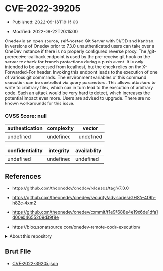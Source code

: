 # CVE-2022-39205

- Published: 2022-09-13T19:15:00

- Modified: 2022-09-22T20:15:00

Onedev is an open source, self-hosted Git Server with CI/CD and Kanban. In versions of Onedev prior to 7.3.0 unauthenticated users can take over a OneDev instance if there is no properly configured reverse proxy. The /git-prereceive-callback endpoint is used by the pre-receive git hook on the server to check for branch protections during a push event. It is only intended to be accessed from localhost, but the check relies on the X-Forwarded-For header. Invoking this endpoint leads to the execution of one of various git commands. The environment variables of this command execution can be controlled via query parameters. This allows attackers to write to arbitrary files, which can in turn lead to the execution of arbitrary code. Such an attack would be very hard to detect, which increases the potential impact even more. Users are advised to upgrade. There are no known workarounds for this issue.

### CVSS Score: **null**

| authentication | complexity | vector |
| --- | --- | --- |
| undefined | undefined | undefined |

| confidentiality | integrity | availability |
| --- | --- | --- |
| undefined | undefined | undefined |

## References

* https://github.com/theonedev/onedev/releases/tag/v7.3.0

* https://github.com/theonedev/onedev/security/advisories/GHSA-4f9h-h82c-4xm2

* https://github.com/theonedev/onedev/commit/f1e97688e4e19d6de1dfa1d00e04655209d39f8e

* https://blog.sonarsource.com/onedev-remote-code-execution/

<details>
<summary>About this repository</summary> 

  This repository is part of the project [Live Hack CVE](https://github.com/Live-Hack-CVE). Main website can be found [www.live-hack.org](https://www.live-hack.org) 
  
  Made by [Sn0wAlice](https://github.com/Sn0wAlice) for the people that care about security and need to have a feed of the latest CVEs. Hope you enjoy it, don't forget to star the repo and follow me on [Twitter](https://twitter.com/Sn0wAlice) and [Github](https://github.com/Sn0wAlice). And that is my [personnal website](https://www.alice-snow.me/)

  - [Home Page](https://github.com/Live-Hack-CVE)
  - [Framework](https://github.com/Live-Hack-CVE/cve-framework)
  - [CVE database](https://github.com/Live-Hack-CVE/full_database)
  - [Changelog](https://github.com/Live-Hack-CVE/Changelog)
</details>

## Brut File

* [CVE-2022-39205.json](https://raw.githubusercontent.com/Live-Hack-CVE/full_database/main/cves/2022/CVE-2022-39205.json)


